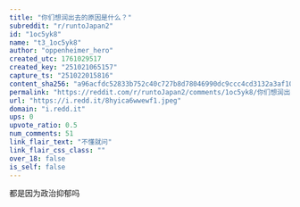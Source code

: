 ```yaml
---
title: "你们想润出去的原因是什么？"
subreddit: "r/runtoJapan2"
id: "1oc5yk8"
name: "t3_1oc5yk8"
author: "oppenheimer_hero"
created_utc: 1761029517
created_key: "251021065157"
capture_ts: "251022015816"
content_sha256: "a96acfdc52833b752c40c727b8d78046990dc9ccc4cd3132a3af10f69ef69b6d"
permalink: "https://reddit.com/r/runtoJapan2/comments/1oc5yk8/你们想润出去的原因是什么/"
url: "https://i.redd.it/8hyica6wwewf1.jpeg"
domain: "i.redd.it"
ups: 0
upvote_ratio: 0.5
num_comments: 51
link_flair_text: "不懂就问"
link_flair_css_class: ""
over_18: false
is_self: false
---
```


都是因为政治抑郁吗
